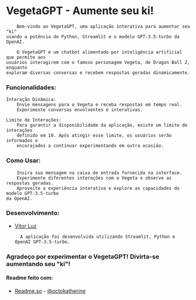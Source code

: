 # VegetaGPT - Aumente seu ki!

        Bem-vindo ao VegetaGPT, uma aplicação interativa para aumentar seu "ki"
    usando a potência de Python, Streamlit e o modelo GPT-3.5-turbo da OpenAI.

        O VegetaGPT é um chatbot alimentado por inteligência artificial que permite aos 
    usuários interagirem com o famoso personagem Vegeta, de Dragon Ball Z, enquanto 
    exploram diversas conversas e recebem respostas geradas dinamicamente.

### Funcionalidades:

    Interação Dinâmica:
        Envie mensagens para o Vegeta e receba respostas em tempo real.
        Experimente conversas envolventes e interativas.

    Limite de Interações:
        Para garantir a disponibilidade da aplicação, existe um limite de interações 
        definido em 10. Após atingir esse limite, os usuários serão informados e 
        encorajados a continuar experimentando em outra ocasião.

### Como Usar:

        Insira sua mensagem na caixa de entrada fornecida na interface.
        Experimente diferentes interações com o Vegeta e observe as respostas geradas.
        Aproveite a experiência interativa e explore as capacidades do modelo GPT-3.5-turbo 
    da OpenAI.

### Desenvolvimento:

- [Vitor Luz](https://github.com/luz-vitor)
    
        A aplicação foi desenvolvida utilizando Streamlit, Python e OpenAI GPT-3.5-turbo. 

### Agradeço por experimentar o VegetaGPT! Divirta-se aumentando seu "ki"!

#### Readme feito com: 

- [Readme.so](https://readme.so) - [@octokatherine](https://www.github.com/octokatherine)